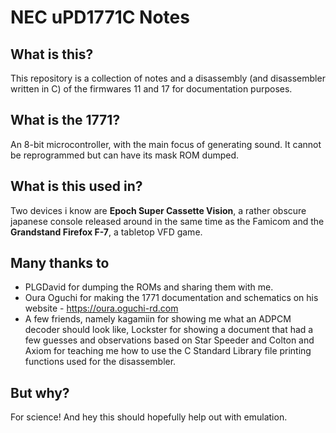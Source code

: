# NEC uPD1771C Notes

## What is this?
This repository is a collection of notes and a disassembly (and disassembler written in C) of the firmwares 11 and 17 for documentation purposes.

## What is the 1771?
An 8-bit microcontroller, with the main focus of generating sound. It cannot be reprogrammed but can have its mask ROM dumped.

## What is this used in?
Two devices i know are **Epoch Super Cassette Vision**, a rather obscure japanese console released around in the same time as the Famicom and the **Grandstand Firefox F-7**, a tabletop VFD game.

## Many thanks to
- PLGDavid for dumping the ROMs and sharing them with me.
- Oura Oguchi for making the 1771 documentation and schematics on his website - https://oura.oguchi-rd.com
- A few friends, namely kagamiin for showing me what an ADPCM decoder should look like, Lockster for showing a document that had a few guesses and observations based on Star Speeder and Colton and Axiom for teaching me how to use the C Standard Library file printing functions used for the disassembler.

## But why?
For science! And hey this should hopefully help out with emulation.